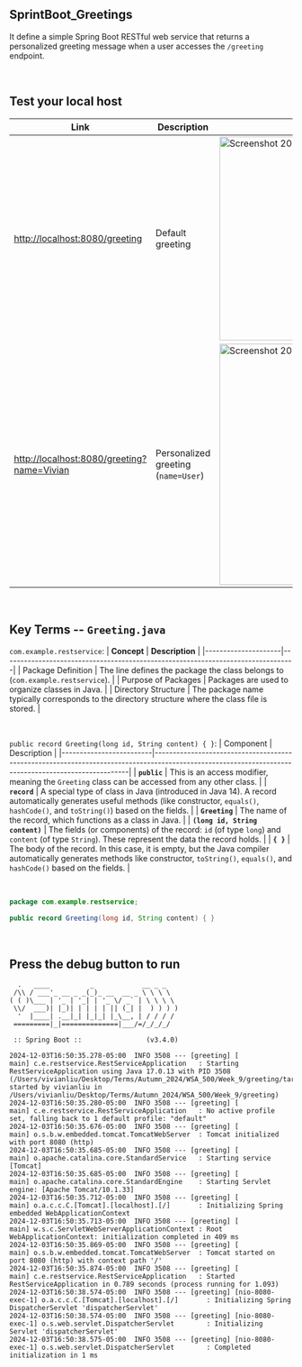 ## SprintBoot_Greetings
It define a simple Spring Boot RESTful web service that returns a personalized greeting message when a user accesses the ```/greeting``` endpoint.

<br />

## Test your local host
| Link                                     | Description                       | Output Screenshot                |
|------------------------------------------|-----------------------------------|----------------------------------|
| [http://localhost:8080/greeting](http://localhost:8080/greeting)             | Default greeting                  | <img width="362" alt="Screenshot 2024-12-03 at 4 55 04 PM" src="https://github.com/user-attachments/assets/29f0e865-7ae3-471a-ad70-ca9551041458"> |
| [http://localhost:8080/greeting?name=Vivian](http://localhost:8080/greeting?name=Vivian) | Personalized greeting (`name=User`) | <img width="428" alt="Screenshot 2024-12-03 at 4 55 48 PM" src="https://github.com/user-attachments/assets/7e7eb5ef-1e75-48b7-9025-b3aff860509c"> |

<br />

## Key Terms -- `Greeting.java` ##

`com.example.restservice`:
| **Concept**         | **Description**                                                                 |
|---------------------|---------------------------------------------------------------------------------|
| Package Definition  | The line defines the package the class belongs to (`com.example.restservice`).   |
| Purpose of Packages | Packages are used to organize classes in Java.                                  |
| Directory Structure | The package name typically corresponds to the directory structure where the class file is stored. |

<br />

`public record Greeting(long id, String content) { }`:
| Component               | Description                                                                                                                                         |
|-------------------------|-----------------------------------------------------------------------------------------------------------------------------------------------------|
| **`public`**             | This is an access modifier, meaning the `Greeting` class can be accessed from any other class.                                                     |
| **`record`**             | A special type of class in Java (introduced in Java 14). A record automatically generates useful methods (like constructor, `equals()`, `hashCode()`, and `toString()`) based on the fields. |
| **`Greeting`**           | The name of the record, which functions as a class in Java.                                                                                        |
| **`(long id, String content)`** | The fields (or components) of the record: `id` (of type `long`) and `content` (of type `String`). These represent the data the record holds. |
| **`{ }`**                | The body of the record. In this case, it is empty, but the Java compiler automatically generates methods like constructor, `toString()`, `equals()`, and `hashCode()` based on the fields. |

<br />

```java
package com.example.restservice;

public record Greeting(long id, String content) { }
```

<br />

## Press the debug button to run

```
  .   ____          _            __ _ _
 /\\ / ___'_ __ _ _(_)_ __  __ _ \ \ \ \
( ( )\___ | '_ | '_| | '_ \/ _` | \ \ \ \
 \\/  ___)| |_)| | | | | || (_| |  ) ) ) )
  '  |____| .__|_| |_|_| |_\__, | / / / /
 =========|_|==============|___/=/_/_/_/

 :: Spring Boot ::                (v3.4.0)

2024-12-03T16:50:35.278-05:00  INFO 3508 --- [greeting] [           main] c.e.restservice.RestServiceApplication   : Starting RestServiceApplication using Java 17.0.13 with PID 3508 (/Users/vivianliu/Desktop/Terms/Autumn_2024/WSA_500/Week_9/greeting/target/classes started by vivianliu in /Users/vivianliu/Desktop/Terms/Autumn_2024/WSA_500/Week_9/greeting)
2024-12-03T16:50:35.280-05:00  INFO 3508 --- [greeting] [           main] c.e.restservice.RestServiceApplication   : No active profile set, falling back to 1 default profile: "default"
2024-12-03T16:50:35.676-05:00  INFO 3508 --- [greeting] [           main] o.s.b.w.embedded.tomcat.TomcatWebServer  : Tomcat initialized with port 8080 (http)
2024-12-03T16:50:35.685-05:00  INFO 3508 --- [greeting] [           main] o.apache.catalina.core.StandardService   : Starting service [Tomcat]
2024-12-03T16:50:35.685-05:00  INFO 3508 --- [greeting] [           main] o.apache.catalina.core.StandardEngine    : Starting Servlet engine: [Apache Tomcat/10.1.33]
2024-12-03T16:50:35.712-05:00  INFO 3508 --- [greeting] [           main] o.a.c.c.C.[Tomcat].[localhost].[/]       : Initializing Spring embedded WebApplicationContext
2024-12-03T16:50:35.713-05:00  INFO 3508 --- [greeting] [           main] w.s.c.ServletWebServerApplicationContext : Root WebApplicationContext: initialization completed in 409 ms
2024-12-03T16:50:35.869-05:00  INFO 3508 --- [greeting] [           main] o.s.b.w.embedded.tomcat.TomcatWebServer  : Tomcat started on port 8080 (http) with context path '/'
2024-12-03T16:50:35.874-05:00  INFO 3508 --- [greeting] [           main] c.e.restservice.RestServiceApplication   : Started RestServiceApplication in 0.789 seconds (process running for 1.093)
2024-12-03T16:50:38.574-05:00  INFO 3508 --- [greeting] [nio-8080-exec-1] o.a.c.c.C.[Tomcat].[localhost].[/]       : Initializing Spring DispatcherServlet 'dispatcherServlet'
2024-12-03T16:50:38.574-05:00  INFO 3508 --- [greeting] [nio-8080-exec-1] o.s.web.servlet.DispatcherServlet        : Initializing Servlet 'dispatcherServlet'
2024-12-03T16:50:38.575-05:00  INFO 3508 --- [greeting] [nio-8080-exec-1] o.s.web.servlet.DispatcherServlet        : Completed initialization in 1 ms
```
